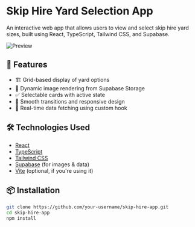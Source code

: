 # Skip Hire Yard Selection App

An interactive web app that allows users to view and select skip hire yard sizes, built using React, TypeScript, Tailwind CSS, and Supabase.

![Preview](./preview.png)

## 🚀 Features

- 🏗️ Grid-based display of yard options
- 📸 Dynamic image rendering from Supabase Storage
- ✅ Selectable cards with active state
- 💅 Smooth transitions and responsive design
- 🔄 Real-time data fetching using custom hook

## 🛠️ Technologies Used

- [React](https://reactjs.org/)
- [TypeScript](https://www.typescriptlang.org/)
- [Tailwind CSS](https://tailwindcss.com/)
- [Supabase](https://supabase.com/) (for images & data)
- [Vite](https://vitejs.dev/) (optional, if you're using it)

## 📦 Installation

```bash
git clone https://github.com/your-username/skip-hire-app.git
cd skip-hire-app
npm install
